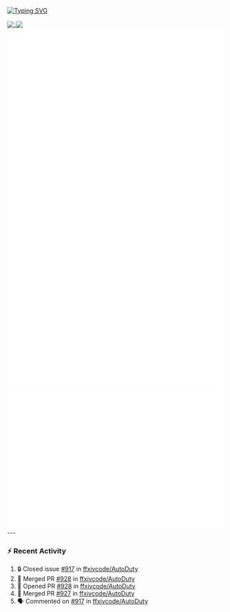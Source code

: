 [![Typing SVG](https://readme-typing-svg.demolab.com?font=Fira+Code&duration=1000&pause=1000&multiline=true&repeat=false&width=435&lines=Simon+Latusek+%7C+Gameplay+Engineer)](https://git.io/typing-svg)

<a href="https://github.com/anuraghazra/github-readme-stats">
  <img height=200 align="center" src="https://github-readme-stats.vercel.app/api?username=erdelf&theme=radical" />
</a>
<a href="https://github.com/anuraghazra/convoychat">
  <img height=200 align="center" src="https://streak-stats.demolab.com?user=erdelf&theme=radical&mode=weekly" />
</a>

<picture>
  <img src="/github-metrics.svg" alt="Metrics">
</picture>

<picture>
  <img src="/github-metrics-achievements.svg" alt="Achievements">
</picture>
---

### :zap: Recent Activity
<!--START_SECTION:activity-->
1. 🔒 Closed issue [#917](https://github.com/ffxivcode/AutoDuty/issues/917) in [ffxivcode/AutoDuty](https://github.com/ffxivcode/AutoDuty)
2. 🎉 Merged PR [#928](https://github.com/ffxivcode/AutoDuty/pull/928) in [ffxivcode/AutoDuty](https://github.com/ffxivcode/AutoDuty)
3. 💪 Opened PR [#928](https://github.com/ffxivcode/AutoDuty/pull/928) in [ffxivcode/AutoDuty](https://github.com/ffxivcode/AutoDuty)
4. 🎉 Merged PR [#927](https://github.com/ffxivcode/AutoDuty/pull/927) in [ffxivcode/AutoDuty](https://github.com/ffxivcode/AutoDuty)
5. 🗣 Commented on [#917](https://github.com/ffxivcode/AutoDuty/issues/917#issuecomment-2816564111) in [ffxivcode/AutoDuty](https://github.com/ffxivcode/AutoDuty)
<!--END_SECTION:activity-->

<!--
**erdelf/erdelf** is a ✨ _special_ ✨ repository because its `README.md` (this file) appears on your GitHub profile.

Here are some ideas to get you started:

- 🔭 I’m currently working on ...
- 🌱 I’m currently learning ...
- 👯 I’m looking to collaborate on ...
- 🤔 I’m looking for help with ...
- 💬 Ask me about ...
- 📫 How to reach me: ...
- 😄 Pronouns: ...
- ⚡ Fun fact: ...
-->
